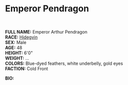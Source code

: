 # Emperor Pendragon

&nbsp;

**FULL NAME:** Emperor Arthur Pendragon  
**RACE:** [Hidegvin](hidegvins.md)  
**SEX:** Male  
**AGE:** 48  
**HEIGHT:** 6'0"  
**WEIGHT:** ...  
**COLORS:** Blue-dyed feathers, white underbelly, gold eyes  
**FACTION:** Cold Front

**BIO:**
